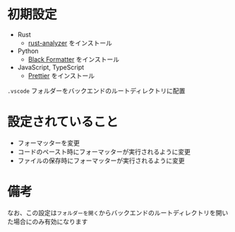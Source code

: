# 初期設定

- Rust
  - [rust-analyzer](https://marketplace.visualstudio.com/items?itemName=rust-lang.rust-analyzer) をインストール
- Python
  - [Black Formatter](https://marketplace.visualstudio.com/items?itemName=ms-python.black-formatter) をインストール
- JavaScript, TypeScript
  - [Prettier](https://marketplace.visualstudio.com/items?itemName=esbenp.prettier-vscode) をインストール

`.vscode` フォルダーをバックエンドのルートディレクトリに配置

# 設定されていること

- フォーマッターを変更
- コードのペースト時にフォーマッターが実行されるように変更
- ファイルの保存時にフォーマッターが実行されるように変更

# 備考

なお、この設定は`フォルダーを開く`からバックエンドのルートディレクトリを開いた場合にのみ有効になります
